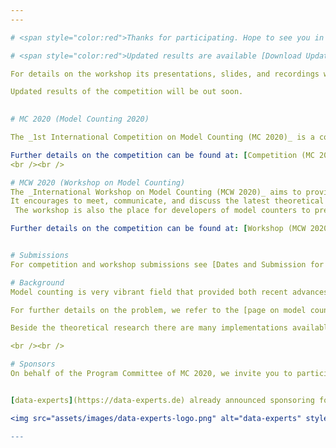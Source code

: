 ```yaml
---
---

# <span style="color:red">Thanks for participating. Hope to see you in 2021.</span>

# <span style="color:red">Updated results are available [Download Updated Slides](assets/files/2020/MC2020_awards.pdf).</span>

For details on the workshop its presentations, slides, and recordings we refer to the [Programm](2020/mcw_program).

Updated results of the competition will be out soon.
 

# MC 2020 (Model Counting 2020)

The _1st International Competition on Model Counting (MC 2020)_ is a competition to deepen the relationship between latest theoretical and practical development on the various model counting problems and their practical applications. It targets the problem of counting the number of models of a Boolean formula. 

Further details on the competition can be found at: [Competition (MC 2020)](2020/mc_description)
<br /><br />

# MCW 2020 (Workshop on Model Counting)
The _International Workshop on Model Counting (MCW 2020)_ aims to provide a venue for researchers working on model counting such as model counting (mc), weighted model counting/sum of products (wmc), projected model counting (pmc) within the realm but not restricting to Boolean satisfiability (SAT),  satisfiability modulo theories (SMT), Answer set programming (ASP), and constraint programming (CP). 
It encourages to meet, communicate, and discuss the latest theoretical and practical results, in particular results on novel solvers, related solver technologies, new theoretical advances, practical academic and industrial applications as well as the linking theory and practice. 
 The workshop is also the place for developers of model counters to present their solvers and the presentation of detailed results on the model counting competition.

Further details on the competition can be found at: [Workshop (MCW 2020@SAT)](2020/mcw_description)


# Submissions
For competition and workshop submissions see [Dates and Submission for MC2020 & MCW 2020@SAT](2020/dates).

# Background
Model counting is very vibrant field that provided both recent advances in theory as well as in practical solving including various applications. State-of-the-art SAT or WMC (weighted model counting) search engines so far rely on standard techniques from SAT-based solving, knowledge compilation, or approximate solving by means of sampling using SAT solvers. There have been also successful implementations for parallel and distributed computation as well as massively parallel computation approaches. 

For further details on the problem, we refer to the [page on model counting](2020/about).

Beside the theoretical research there are many implementations available, just to name some state of the art solvers, c2d, d4, DSHARP, miniC2D, cnf2eadt, bdd_minisat_all, and sdd (based on knowledge compilation techniques); ApproxMC4, and sts (based on approximate counting or sampling); ganak (probabilistic exact counting); Cache, sharpCDCL4, and sharpSAT (CDCL-based solvers using component caching); gpusat, countAntom, and dCountAntom) (parallel or distributed solvers). There are also preprocessors available B+E and pmc. Many solvers are highly competitive and solve various instances. However, there has still not been a competition on the topics related to model counting.

<br /><br />

# Sponsors
On behalf of the Program Committee of MC 2020, we invite you to participate in the sponsoring of metals and travel support for the winners.


[data-experts](https://data-experts.de) already announced sponsoring for MC 2020.

<img src="assets/images/data-experts-logo.png" alt="data-experts" style="width: 300px;"/>

---
```

